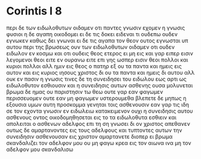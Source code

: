 # Corintis I 8
περι δε των ειδωλοθυτων οιδαμεν οτι παντες γνωσιν εχομεν η γνωσις φυσιοι η δε αγαπη οικοδομει
ει δε τις δοκει ειδεναι τι ουδεπω ουδεν εγνωκεν καθως δει γνωναι
ει δε τις αγαπα τον θεον ουτος εγνωσται υπ αυτου
περι της βρωσεως ουν των ειδωλοθυτων οιδαμεν οτι ουδεν ειδωλον εν κοσμω και οτι ουδεις θεος ετερος ει μη εις
και γαρ ειπερ εισιν λεγομενοι θεοι ειτε εν ουρανω ειτε επι γης ωσπερ εισιν θεοι πολλοι και κυριοι πολλοι
αλλ ημιν εις θεος ο πατηρ εξ ου τα παντα και ημεις εις αυτον και εις κυριος ιησους χριστος δι ου τα παντα και ημεις δι αυτου
αλλ ουκ εν πασιν η γνωσις τινες δε τη συνειδησει του ειδωλου εως αρτι ως ειδωλοθυτον εσθιουσιν και η συνειδησις αυτων ασθενης ουσα μολυνεται
βρωμα δε ημας ου παριστησιν τω θεω ουτε γαρ εαν φαγωμεν περισσευομεν ουτε εαν μη φαγωμεν υστερουμεθα
βλεπετε δε μηπως η εξουσια υμων αυτη προσκομμα γενηται τοις ασθενουσιν
εαν γαρ τις ιδη σε τον εχοντα γνωσιν εν ειδωλειω κατακειμενον ουχι η συνειδησις αυτου ασθενους οντος οικοδομηθησεται εις το τα ειδωλοθυτα εσθιειν 
και απολειται ο ασθενων αδελφος επι τη ση γνωσει δι ον χριστος απεθανεν 
ουτως δε αμαρτανοντες εις τους αδελφους και τυπτοντες αυτων την συνειδησιν ασθενουσαν εις χριστον αμαρτανετε
διοπερ ει βρωμα σκανδαλιζει τον αδελφον μου ου μη φαγω κρεα εις τον αιωνα ινα μη τον αδελφον μου σκανδαλισω
